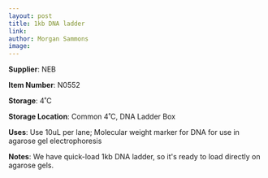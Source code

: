 ```yaml
---
layout: post 
title: 1kb DNA ladder
link: 
author: Morgan Sammons
image: 
---
```


**Supplier**: NEB

**Item Number**: N0552

**Storage**: 4˚C

**Storage Location**: Common 4˚C, DNA Ladder Box

**Uses**: Use 10uL per lane; Molecular weight marker for DNA for use in agarose gel electrophoresis

**Notes**: We have quick-load 1kb DNA ladder, so it's ready to load directly on agarose gels. 


